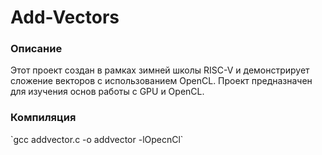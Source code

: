 <h1>Add-Vectors</h1>
<h3>Описание</h3>
Этот проект создан в рамках зимней школы RISC-V и демонстрирует сложение векторов с использованием OpenCL. Проект предназначен для изучения основ работы с GPU и OpenCL.
<h3>Компиляция</h3>
`gcc  addvector.c -o addvector -lOpecnCl`
